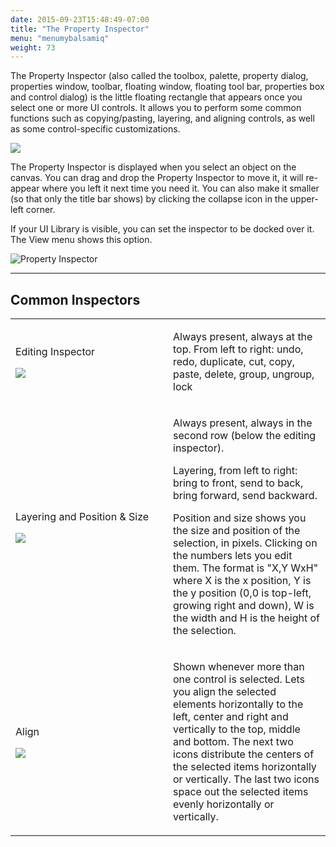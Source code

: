 ```yaml
---
date: 2015-09-23T15:48:49-07:00
title: "The Property Inspector"
menu: "menumybalsamiq"
weight: 73
---
```


The Property Inspector (also called the toolbox, palette, property dialog, properties window, toolbar, floating window, floating tool bar, properties box and control dialog) is the little floating rectangle that appears once you select one or more UI controls. It allows you to perform some common functions such as copying/pasting, layering, and aligning controls, as well as some control-specific customizations.

![](http://media.balsamiq.com/img/support/docs/m4d/pi_inspector.png)

The Property Inspector is displayed when you select an object on the canvas. You can drag and drop the Property Inspector to move it, it will re-appear where you left it next time you need it. You can also make it smaller (so that only the title bar shows) by clicking the collapse icon in the upper-left corner.

If your UI Library is visible, you can set the inspector to be docked over it. The View menu shows this option.

![Property Inspector](http://media.balsamiq.com/img/support/docs/m4d/dock_pi.png)

* * *

## Common Inspectors

<table class="tuftified imgleft">

<tbody>

<tr>

<td width="45%">

Editing Inspector

![](http://media.balsamiq.com/img/support/docs/m4d/pi_editing.png)

</td>

<td width="45%">

Always present, always at the top. From left to right: undo, redo, duplicate, cut, copy, paste, delete, group, ungroup, lock

</td>

</tr>

<tr>

<td>

Layering and Position & Size

![](http://media.balsamiq.com/img/support/docs/m4d/pi_layering.png)

</td>

<td>

Always present, always in the second row (below the editing inspector).

Layering, from left to right: bring to front, send to back, bring forward, send backward.

Position and size shows you the size and position of the selection, in pixels. Clicking on the numbers lets you edit them. The format is "X,Y WxH" where X is the x position, Y is the y position (0,0 is top-left, growing right and down), W is the width and H is the height of the selection.

</td>

</tr>

<tr>

<td>

Align

![](http://media.balsamiq.com/img/support/docs/m4d/pi_align.png)

</td>

<td>

Shown whenever more than one control is selected. Lets you align the selected elements horizontally to the left, center and right and vertically to the top, middle and bottom. The next two icons distribute the centers of the selected items horizontally or vertically. The last two icons space out the selected items evenly horizontally or vertically.

</td>

</tr>

</tbody>

</table>